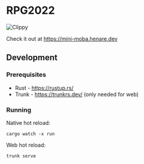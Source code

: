 # RPG2022

![Clippy](https://github.com/meringu/mini-moba/actions/workflows/clippy_check.yml/badge.svg)

Check it out at https://mini-moba.henare.dev

## Development

### Prerequisites

- Rust - https://rustup.rs/
- Trunk - https://trunkrs.dev/ (only needed for web)

### Running

Native hot reload:
```
cargo watch -x run
```

Web hot reload:
```
trunk serve
```
